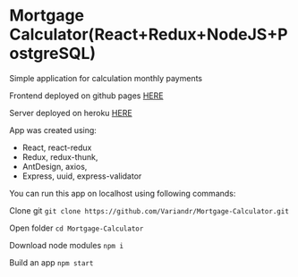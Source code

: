 # Mortgage Calculator(React+Redux+NodeJS+PostgreSQL)

Simple application for calculation monthly payments

Frontend deployed on github pages [HERE](https://variandr.github.io/Mortgage-Calculator)

Server deployed on heroku [HERE](https://damp-ocean-10748.herokuapp.com/api/)

App was created using:

- React, react-redux
- Redux, redux-thunk, 
- AntDesign, axios,
- Express, uuid, express-validator

You can run this app on localhost using following commands:

Clone git `git clone https://github.com/Variandr/Mortgage-Calculator.git`

Open folder `cd Mortgage-Calculator`

Download node modules `npm i`

Build an app `npm start`
